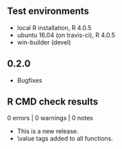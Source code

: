 ## Test environments
* local R installation, R 4.0.5
* ubuntu 16.04 (on travis-ci), R 4.0.5
* win-builder (devel)

## 0.2.0

* Bugfixes

## R CMD check results

0 errors | 0 warnings | 0 notes

* This is a new release.
* \value tags added to all functions.
